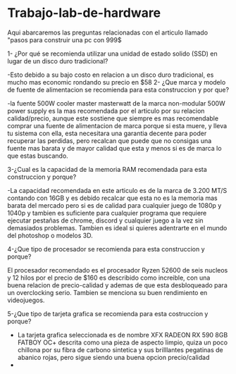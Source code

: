 # Trabajo-lab-de-hardware
Aqui abarcaremos las preguntas relacionadas con el articulo llamado "pasos para construir una pc con 999$

1- ¿Por qué se recomienda utilizar una unidad de estado solido (SSD) en lugar de un disco duro tradicional?

-Esto debido a su bajo costo en relacion a un disco duro tradicional, es mucho mas economic rondando su precio en $58
2- ¿Que marca y modelo de fuente de alimentacion se recomienda para esta construccion y por que?

-la fuente 500W cooler master masterwatt de la marca non-modular 500W power supply es la mas recomendada por el articulo por su relacion calidad/precio, aunque este sostiene que siempre es mas recomendable comprar una fuente de alimentacion de marca porque si esta muere, y lleva tu sistema con ella, esta necesitara una garantia decente para poder recuperar las perdidas, pero recalcan que puede que no consigas una fuente mas barata y de mayor calidad que esta y menos si es de marca lo que estas buscando.

3-¿Cual es la capacidad de la memoria RAM recomendada para esta construccion y porque?

-La capacidad recomendada en este articulo es de la marca de 3.200 MT/S contando con 16GB y es debido recalcar que esta no es la memoria mas barata del mercado pero si es de calidad para cualquier juego de 1080p y 1040p y tambien es suficiente para cualquier programa que requiere ejecutar pestañas de chrome, discord y cualquier juego a la vez sin demasiados problemas. Tambien es ideal si quieres adentrarte en el mundo del photoshop o modelos 3D.

4-¿Que tipo de procesador se recomienda para esta construccion y porque?

El procesador recomendado es el procesador Ryzen 52600 de seis nucleos y 12 hilos por el precio de $160 es describido como increible, con una buena relacion de precio-calidad y ademas de que esta desbloqueado para un overclocking serio. Tambien se menciona su buen rendimiento en videojuegos.

5-¿Que tipo de tarjeta grafica se recomienda para esta costruccion y porque?

- La tarjeta grafica seleccionada es de nombre XFX RADEON RX 590 8GB FATBOY OC+ descrita como una pieza de aspecto limpio, quiza un poco chillona por su fibra de carbono sintetica y sus brilllantes pegatinas de abanico rojas, pero sigue siendo una buena opcion precio/calidad
- 

